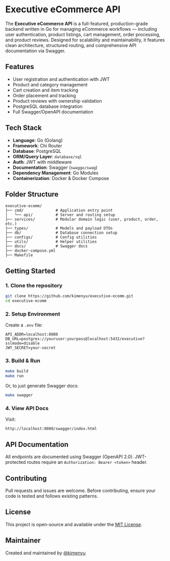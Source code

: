# Executive eCommerce API

The **Executive eCommerce API** is a full-featured, production-grade backend written in Go for managing eCommerce workflows — including user authentication, product listings, cart management, order processing, and product reviews. Designed for scalability and maintainability, it features clean architecture, structured routing, and comprehensive API documentation via Swagger.

## Features

- User registration and authentication with JWT
- Product and category management
- Cart creation and item tracking
- Order placement and tracking
- Product reviews with ownership validation
- PostgreSQL database integration
- Full Swagger/OpenAPI documentation

## Tech Stack

- **Language**: Go (Golang)
- **Framework**: Chi Router
- **Database**: PostgreSQL
- **ORM/Query Layer**: `database/sql`
- **Auth**: JWT with middleware
- **Documentation**: Swagger (`swaggo/swag`)
- **Dependency Management**: Go Modules
- **Containerization**: Docker & Docker Compose

## Folder Structure

```
executive-ecomm/
├── cmd/              # Application entry point
│   └── api/          # Server and routing setup
├── services/         # Modular domain logic (user, product, order, etc.)
├── types/            # Models and payload DTOs
├── db/               # Database connection setup
├── configs/          # Config utilities
├── utils/            # Helper utilities
├── docs/             # Swagger docs
├── docker-compose.yml
├── Makefile
```

## Getting Started

### 1. Clone the repository

```bash
git clone https://github.com/kimenyu/executive-ecomm.git
cd executive-ecomm
```

### 2. Setup Environment

Create a `.env` file:

```
API_ADDR=localhost:8080
DB_URL=postgres://youruser:yourpass@localhost:5432/executive?sslmode=disable
JWT_SECRET=your-secret
```

### 3. Build & Run

```bash
make build
make run
```

Or, to just generate Swagger docs:

```bash
make swagger
```

### 4. View API Docs

Visit:

```
http://localhost:8080/swagger/index.html
```

## API Documentation

All endpoints are documented using Swagger (OpenAPI 2.0). JWT-protected routes require an `Authorization: Bearer <token>` header.

## Contributing

Pull requests and issues are welcome. Before contributing, ensure your code is tested and follows existing patterns.

## License

This project is open-source and available under the [MIT License](LICENSE).

## Maintainer

Created and maintained by [@kimenyu](https://github.com/kimenyu)
